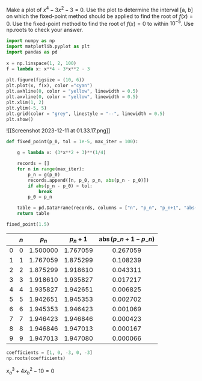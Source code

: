 
Make a plot of $x^4-3 x^2-3=0$. Use the plot to determine the interval [a, b] on which the fixed-point method should be applied to find the root of $f(x) = 0$. Use the fixed-point method to find the root of $f(x) = 0$ to within $10^{-5}$. Use np.roots to check your answer.


```Python
import numpy as np  
import matplotlib.pyplot as plt  
import pandas as pd  
  
x = np.linspace(1, 2, 100)  
f = lambda x: x**4 - 3*x**2 - 3  
  
plt.figure(figsize = (10, 6))  
plt.plot(x, f(x), color ="cyan")  
plt.axhline(0, color = "yellow", linewidth = 0.5)  
plt.axvline(0, color = "yellow", linewidth = 0.5)  
plt.xlim(1, 2)  
plt.ylim(-5, 5)  
plt.grid(color = "grey", linestyle = "--", linewidth = 0.5)  
plt.show()
```


![[Screenshot 2023-12-11 at 01.33.17.png]]



```Python
def fixed_point(p_0, tol = 1e-5, max_iter = 100):

    g = lambda x: (3*x**2 + 3)**(1/4)

    records = []
    for n in range(max_iter):
        p_n = g(p_0)
        records.append([n, p_0, p_n, abs(p_n - p_0)])
        if abs(p_n - p_0) < tol:
            break
        p_0 = p_n

    table = pd.DataFrame(records, columns = ["n", "p_n", "p_n+1", "abs(p_n+1 - p_n)"])
    return table

fixed_point(1.5)

```



|  | $n$ | $p_n$ | $p_n+1$ | $\operatorname{abs}\left(p_{-} n+1-p_{-} n\right)$ |
| :---: | :---: | :---: | :---: | :---: |
| 0 | 0 | 1.500000 | 1.767059 | 0.267059 |
| 1 | 1 | 1.767059 | 1.875299 | 0.108239 |
| 2 | 2 | 1.875299 | 1.918610 | 0.043311 |
| 3 | 3 | 1.918610 | 1.935827 | 0.017217 |
| 4 | 4 | 1.935827 | 1.942651 | 0.006825 |
| 5 | 5 | 1.942651 | 1.945353 | 0.002702 |
| 6 | 6 | 1.945353 | 1.946423 | 0.001069 |
| 7 | 7 | 1.946423 | 1.946846 | 0.000423 |
| 8 | 8 | 1.946846 | 1.947013 | 0.000167 |
| 9 | 9 | 1.947013 | 1.947080 | 0.000066 |

```Python
coefficients = [1, 0, -3, 0, -3]  
np.roots(coefficients)
```


$x_a^3 + 4x_b^2 - 10 = 0$